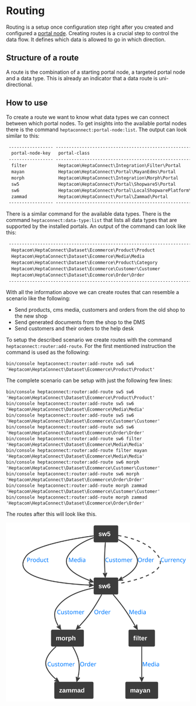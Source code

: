 # Routing

Routing is a setup once configuration step right after you created and configured a [portal node](./portal-node.md).
Creating routes is a crucial step to control the data flow.
It defines which data is allowed to go in which direction.


## Structure of a route

A route is the combination of a starting portal node, a targeted portal node and a data type.
This is already an indicator that a data route is uni-directional.


## How to use

To create a route we want to know what data types we can connect between which portal nodes.
To get insights into the available portal nodes there is the command `heptaconnect:portal-node:list`.
The output can look similar to this:

```markdown
 ----------------- -------------------------------------------------------------------------
  portal-node-key   portal-class
 ----------------- -------------------------------------------------------------------------
  filter            Heptacom\HeptaConnect\Integration\Filter\Portal
  mayan             Heptacom\HeptaConnect\Portal\MayanEdms\Portal
  morph             Heptacom\HeptaConnect\Integration\Morph\Portal
  sw5               Heptacom\HeptaConnect\Portal\Shopware5\Portal
  sw6               Heptacom\HeptaConnect\Portal\LocalShopwarePlatform\Portal
  zammad            Heptacom\HeptaConnect\Portal\Zammad\Portal
 ----------------- -------------------------------------------------------------------------
```

There is a similar command for the available data types.
There is the command `heptaconnect:data-type:list` that lists all data types that are supported by the installed portals.
An output of the command can look like this:

```markdown
 -------------------------------------------------------------------------
  Heptacom\HeptaConnect\Dataset\Ecommerce\Product\Product
  Heptacom\HeptaConnect\Dataset\Ecommerce\Media\Media
  Heptacom\HeptaConnect\Dataset\Ecommerce\Product\Category
  Heptacom\HeptaConnect\Dataset\Ecommerce\Customer\Customer
  Heptacom\HeptaConnect\Dataset\Ecommerce\Order\Order
 -------------------------------------------------------------------------
```

With all the information above we can create routes that can resemble a scenario like the following:
* Send products, cms media, customers and orders from the old shop to the new shop 
* Send generated documents from the shop to the DMS
* Send customers and their orders to the help desk

To setup the described scenario we create routes with the command `heptaconnect:router:add-route`.
For the first mentioned instruction the command is used as the following:

```shell
bin/console heptaconnect:router:add-route sw5 sw6 'Heptacom\HeptaConnect\Dataset\Ecommerce\Product\Product'
```

The complete scenario can be setup with just the following few lines:

```shell
bin/console heptaconnect:router:add-route sw5 sw6 'Heptacom\HeptaConnect\Dataset\Ecommerce\Product\Product'
bin/console heptaconnect:router:add-route sw5 sw6 'Heptacom\HeptaConnect\Dataset\Ecommerce\Media\Media'
bin/console heptaconnect:router:add-route sw5 sw6 'Heptacom\HeptaConnect\Dataset\Ecommerce\Customer\Customer'
bin/console heptaconnect:router:add-route sw5 sw6 'Heptacom\HeptaConnect\Dataset\Ecommerce\Order\Order'
bin/console heptaconnect:router:add-route sw6 filter 'Heptacom\HeptaConnect\Dataset\Ecommerce\Media\Media'
bin/console heptaconnect:router:add-route filter mayan 'Heptacom\HeptaConnect\Dataset\Ecommerce\Media\Media'
bin/console heptaconnect:router:add-route sw6 morph 'Heptacom\HeptaConnect\Dataset\Ecommerce\Customer\Customer'
bin/console heptaconnect:router:add-route sw6 morph 'Heptacom\HeptaConnect\Dataset\Ecommerce\Order\Order'
bin/console heptaconnect:router:add-route morph zammad 'Heptacom\HeptaConnect\Dataset\Ecommerce\Customer\Customer'
bin/console heptaconnect:router:add-route morph zammad 'Heptacom\HeptaConnect\Dataset\Ecommerce\Order\Order'
```

The routes after this will look like this.

![](../../assets/uml/route/ecommerce-example.svg)

